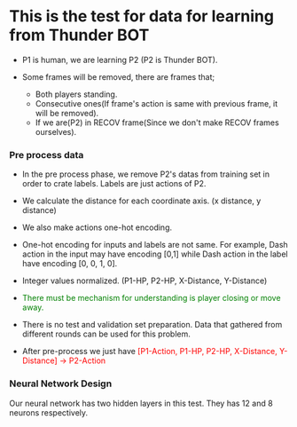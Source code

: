 # This is the test for data for learning from Thunder BOT

- P1 is human, we are learning P2 (P2 is Thunder BOT).

- Some frames will be removed, there are frames that;
    - Both players standing.
    - Consecutive ones(If frame's action is same with previous frame, it will be removed).
    - If we are(P2) in RECOV frame(Since we don't make RECOV frames ourselves).
    
### Pre process data

- In the pre process phase, we remove P2's datas from training set in order to crate labels. Labels are just actions of P2.

- We calculate the distance for each coordinate axis. (x distance, y distance)

- We also make actions one-hot encoding. 

- One-hot encoding for inputs and labels are not same. For example, Dash action in the input may have encoding [0,1] while Dash action in the label have encoding [0, 0, 1, 0].

- Integer values normalized. (P1-HP, P2-HP, X-Distance, Y-Distance)

- <font color='green'>There must be mechanism for understanding is player closing or move away.</font>

- There is no test and validation set preparation. Data that gathered from different rounds can be used for this problem.

- After pre-process we just have <font color='red'>[P1-Action, P1-HP, P2-HP, X-Distance, Y-Distance] -> P2-Action</font>

### Neural Network Design

Our neural network has two hidden layers in this test. They has 12 and 8 neurons respectively.
